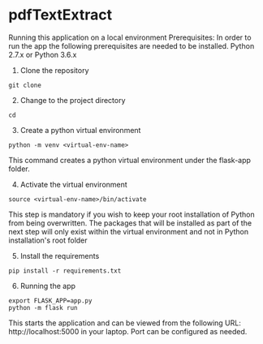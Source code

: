 # pdfTextExtract
Running this application on a local environment
Prerequisites:
In order to run the app the following prerequisites are needed to be installed.
Python 2.7.x or Python 3.6.x

1. Clone the repository

```
git clone 
```

2. Change to the project directory

```
cd 
```

3. Create a python virtual environment

```
python -m venv <virtual-env-name>
```

This command creates a python virtual environment under the flask-app folder.

4. Activate the virtual environment

```
source <virtual-env-name>/bin/activate
```
This step is mandatory if you wish to keep your root installation of Python from being overwritten. The packages that will be
installed as part of the next step will only exist within the virtual environment and not in Python installation's root
folder

5. Install the requirements

```
pip install -r requirements.txt
```

6. Running the app
```
export FLASK_APP=app.py 
python -m flask run
```

This starts the application and can be viewed from the following URL: http://localhost:5000 in your laptop. Port can
be configured as needed.
